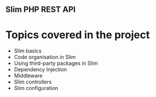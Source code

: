 ## Slim PHP REST API

# Topics covered in the project

* Slim basics
* Code organisation in Slim
* Using third-party packages in Slim
* Dependency Injection
* Middleware
* Slim controllers
* Slim configuration